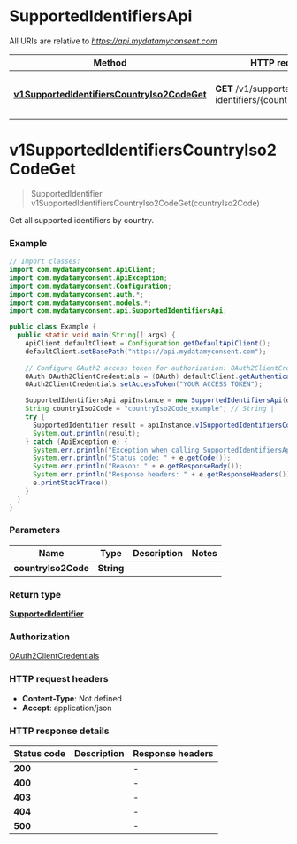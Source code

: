 # SupportedIdentifiersApi

All URIs are relative to *https://api.mydatamyconsent.com*

| Method | HTTP request | Description |
|------------- | ------------- | -------------|
| [**v1SupportedIdentifiersCountryIso2CodeGet**](SupportedIdentifiersApi.md#v1SupportedIdentifiersCountryIso2CodeGet) | **GET** /v1/supported-identifiers/{country_iso2_code} | Get all supported identifiers by country. |


<a name="v1SupportedIdentifiersCountryIso2CodeGet"></a>
# **v1SupportedIdentifiersCountryIso2CodeGet**
> SupportedIdentifier v1SupportedIdentifiersCountryIso2CodeGet(countryIso2Code)

Get all supported identifiers by country.

### Example
```java
// Import classes:
import com.mydatamyconsent.ApiClient;
import com.mydatamyconsent.ApiException;
import com.mydatamyconsent.Configuration;
import com.mydatamyconsent.auth.*;
import com.mydatamyconsent.models.*;
import com.mydatamyconsent.api.SupportedIdentifiersApi;

public class Example {
  public static void main(String[] args) {
    ApiClient defaultClient = Configuration.getDefaultApiClient();
    defaultClient.setBasePath("https://api.mydatamyconsent.com");
    
    // Configure OAuth2 access token for authorization: OAuth2ClientCredentials
    OAuth OAuth2ClientCredentials = (OAuth) defaultClient.getAuthentication("OAuth2ClientCredentials");
    OAuth2ClientCredentials.setAccessToken("YOUR ACCESS TOKEN");

    SupportedIdentifiersApi apiInstance = new SupportedIdentifiersApi(defaultClient);
    String countryIso2Code = "countryIso2Code_example"; // String | 
    try {
      SupportedIdentifier result = apiInstance.v1SupportedIdentifiersCountryIso2CodeGet(countryIso2Code);
      System.out.println(result);
    } catch (ApiException e) {
      System.err.println("Exception when calling SupportedIdentifiersApi#v1SupportedIdentifiersCountryIso2CodeGet");
      System.err.println("Status code: " + e.getCode());
      System.err.println("Reason: " + e.getResponseBody());
      System.err.println("Response headers: " + e.getResponseHeaders());
      e.printStackTrace();
    }
  }
}
```

### Parameters

| Name | Type | Description  | Notes |
|------------- | ------------- | ------------- | -------------|
| **countryIso2Code** | **String**|  | |

### Return type

[**SupportedIdentifier**](SupportedIdentifier.md)

### Authorization

[OAuth2ClientCredentials](../README.md#OAuth2ClientCredentials)

### HTTP request headers

 - **Content-Type**: Not defined
 - **Accept**: application/json

### HTTP response details
| Status code | Description | Response headers |
|-------------|-------------|------------------|
| **200** |  |  -  |
| **400** |  |  -  |
| **403** |  |  -  |
| **404** |  |  -  |
| **500** |  |  -  |

